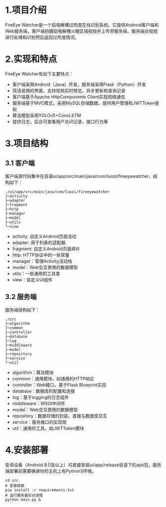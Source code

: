 # 1.项目介绍

FireEye Watcher是一个铝电解槽过热度在线识别系统。它提供Android客户端和Web服务端，客户端拍摄铝电解槽火眼区域视频并上传至服务端，服务端对视频进行处理和识别然后返回过热度情况。

# 2.实现和特点

FireEye Watcher有如下主要特点：

* 客户端采用Android（Java）开发，服务端采用Flask（Python）开发
* 简洁易用的界面，支持视频实时预览，异步更新和查询记录
* 客户端基于Apache HttpComponents Client实现网络通信
* 服务端基于MVC模式，采用MySQL存储数据，提供用户管理和JWTToken鉴权
* 算法模型采用YOLOv5+ConvLSTM
* 提供日志，后台可查看用户访问记录，接口行为等

# 3.项目结构

## 3.1 客户端

客户端源代码集中在目录ui/app/src/main/java/com/luozi/fireeyewatcher，结构如下：

```
./ui/app/src/main/java/com/luozi/fireeyewatcher
├─activity
├─adapter
├─fragment
├─http
├─manager
├─model
├─utils
└─view
```

* activity: 自定义Android页面活动
* adapter: 用于列表的适配器
* fragment: 自定义Android页面碎片
* http: HTTP协议中的一些常量
* manager：管理Activity活动栈
* model：Web交互使用的数据模型
* utils：一些通用的工具类
* view：自定义UI组件

## 3.2 服务端

服务端结构如下：

```
./src
├─algorithm
├─common
├─controller
├─database
├─log
├─middleware
├─model
├─repository
├─service    
└─util
```

* algorithm：算法模块
* common：通用模块，如通用的HTTP响应
* controller：Web接口，基于Flask Blueprint实现
* database：数据库的配置和连接
* log：基于logging的日志组件
* middleware：WSGI中间件
* model：Web交互使用的数据模型
* repository：数据存储的封装，直接与数据库交互
* service：服务接口的实现层
* util：通用的工具，如JWTToken模块

# 4.安装部署

安卓设备（Android 9.0及以上）可直接安装ui/app/release目录下的apk包，服务端部署前需要确保你的主机上有Python3环境。

```
cd src
# 安装依赖
pip install -r requirements.txt
# 运行服务器后台进程
python main.py &
```
